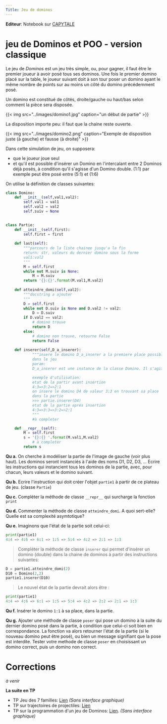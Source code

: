 ```yaml
---
Title: Jeu de dominos
---
```


**Editeur**: Notebook sur [CAPYTALE](https://capytale2.ac-paris.fr/web/c/e3a0-4866533)

# jeu de Dominos et POO - version classique
Le jeu de *Dominos* est un jeu très simple, ou, pour gagner, il faut être le premier joueur à avoir posé tous ses dominos.
Une fois le premier domino placé sur la table, le joueur suivant doit à son tour poser un domino ayant le même nombre de points sur au moins un côté du domino précédemment posé.

Un domino est constitué de côtés, droite/gauche ou haut/bas selon comment la pièce sera disposée.



{{< img src="../images/domino1.jpg" caption="un début de partie" >}}

La disposition importe peu: il faut que la chaine reste ouverte.



{{< img src="../images/domino2.png" caption="Exemple de disposition juste (à gauche) et fausse (à droite)" >}}

Dans cette simulation de jeu, on supposera: 

* que le joueur joue seul
* et qu'il est possible d'insérer un Domino en l'intercalant entre 2 Dominos déjà posés, à condition qu'il s'agisse d'un Domino double. (1:1) par exemple peut être posé entre (5:1) et (1:6)

On utilise la définition de classes suivantes:

```python
class Domino:
    def __init__(self,val1,val2):
        self.val1 = val1
        self.val2 = val2
        self.suiv = None

    
class Partie:
    def __init__(self,first):
        self.first = first
        
    def last(self):
        """parcours de la liste chainee jusqu'a la fin
        return: str, valeurs du dernier domino sous la forme
        val1:val2
        """
        M = self.first
        while not M.suiv is None:
            M = M.suiv
        return '{}:{}'.format(M.val1,M.val2)
        
    def atteindre_domi(self,val2):
    	"""docstring a ajouter
    	"""
        D = self.first
        while not D.suiv is None and D.val2 != val2:
            D = D.suiv
        if D.val2 == val2:
            # domino trouve
            return D
        else:
            # domino non trouve, retourne False
            return False   
            
    def inserer(self,D_a_inserer):
    		"""insere le domino D_a_inserer a la premiere place possible
            dans le jeu
            param:
            D_a_inserer est une instance de la classe Domino. Il s'agit d'un domino double: D_a_inserer.val1 == D_a_inserer.val2

            exemple d'utilisation:
            etat de la partir avant insertion
            4:3=>3:2=>2:1
            on insere le domino D4 de valeur 3:3 en trouvant sa place
            dans la partie
            >>> partie.inserer(D4)
            etat de la partie apres insertion
            4:3=>3:3=>3:2=>2:1
            """
            #à completer

    def __repr__(self):
        M = self.first
        s = '{}:{} '.format(M.val1,M.val2)
			# à completer
        return s
```

**Qu a.** On cherche à modéliser la partie de l'image de gauche (voir plus haut).
Les dominos seront instanciés à l'aide des noms D1, D2, D3, ... Ecrire les instructions qui instancient tous les dominos de la partie, avec, pour chacun, leurs valeurs et le domino suivant.

**Qu b.** Ecrire l'instruction qui doit créer l'objet `partie1` à partir de ce plateau de jeu. (classe `Partie`)

**Qu c.** Compléter la méthode de classe `__repr__` qui surcharge la fonction `print`

**Qu d.** Commenter la méthode de classe `atteindre_domi`. A quoi sert-elle? Quelle est sa complexité asymtotique?

**Qu e.** Imaginons que l'état de la partie soit celui-ci:

```python
print(partie1)
4:4 => 4:6 => 6:1 => 1:5 => 5:4 => 4:2 => 2:1 => 1:3 
```

> Compléter la méthode de classe `inserer` qui permet d'insérer un domino (double) dans la chaine de dominos à partir des instructions suivantes:

```python
D = partie1.atteindre_domi(2)
D10 = Domino(2,2)
partie1.inserer(D10)
```

> Le nouvel état de la partie devrait alors être :

```python
print(partie1)
4:4 => 4:6 => 6:1 => 1:5 => 5:4 => 4:2 => 2:2 => 2:1 => 1:3 
```

**Qu f.** Insérer le domino `1:1` à sa place, dans la partie.

**Qu g.** Ajouter une méthode de classe `poser` qui pose un domino à la suite du dernier domino posé dans la partie, à condition que celui-ci soit bien en correspondance. La fonction va alors retourner l'état de la partie (si le nouveau domino peut être posé), ou bien un message signifiant que la pose est interdite. Tester votre methode de classe `poser` en choisissant un domino correct, puis un domino non correct.

# Corrections
*à venir*
<!--
## Jeu de dominos *classique*

```python
class Domino:
    def __init__(self,val1,val2):
        self.val1 = val1
        self.val2 = val2
        self.suiv = None

    
class Partie:
    def __init__(self,first):
        self.first = first
        
    def last(self):
        """parcours de la liste chainee jusqu'a la fin
        return: str, valeurs du dernier domino sous la forme
        val1:val2
        """
        M = self.first
        while not M.suiv is None:
            M = M.suiv
        return '{}:{}'.format(M.val1,M.val2)
        
    def atteindre_domi(self,val2):
        """docstring a ajouter
        """
        D = self.first
        while not D.suiv is None and D.val2 != val2:
            D = D.suiv
        if D.val2 == val2:
            # domino trouve
            return D
        else:
            # domino non trouve, retourne False
            return False   
            
    def inserer(self,D_a_inserer):
            """insere le domino D_a_inserer a la premiere place possible
            dans le jeu
            param:
            D_a_inserer est une instance de la classe Domino. Il s'agit d'un domino double: D_a_inserer.val1 == D_a_inserer.val2

            exemple d'utilisation:
            etat de la partir avant insertion
            4:3=>3:2=>2:1
            on insere le domino D4 de valeur 3:3 en trouvant sa place
            dans la partie
            >>> partie.inserer(D4)
            etat de la partie apres insertion
            4:3=>3:3=>3:2=>2:1
            """
            if self.atteindre_domi(D_a_inserer.val2):
                D = self.atteindre_domi(D_a_inserer.val2)
                D_a_inserer.suiv = D.suiv
                D.suiv = D_a_inserer
                return self.__repr__()
            else:
                return "insertion impossible"

    def poser(self,D_a_poser):
            D = self.first
            while not D.suiv is None:
                D = D.suiv 
            if D.val2 == D_a_poser.val1:
                D.suiv = D_a_poser
                return self.__repr__()
            else:
                return "pose impossible"

    def __repr__(self):
        M = self.first
        s = '{}:{} '.format(M.val1,M.val2)
        while not M.suiv is None:
            M = M.suiv
            s += '=> {}:{} '.format(M.val1,M.val2)
        return s

                
D1 = Domino(4,4)
D2 = Domino(4,6)
D3 = Domino(6,1)
D4 = Domino(1,5)
D5 = Domino(5,4)
D6 = Domino(4,2)
D7 = Domino(2,1)
D8 = Domino(1,3)
D9 = Domino(1,1) # domino double pour insertion
D10 = Domino(3,6) # domino correct pour pose apres D8
D11 = Domino(5,3) # domino incorrect pour pose
D1.suiv = D2
D2.suiv = D3
D3.suiv = D4
D4.suiv = D5
D5.suiv = D6
D6.suiv = D7
D7.suiv = D8
partie1 = Partie(D1)
```

puis les différents tests des méthodes de Partie:

```python
>>> partie1.inserer(D9)
>>> partie1.poser(D10)
>>> partie1.poser(D11)
```
-->

**La suite en TP**

* TP Jeu des 7 familles: [Lien](../page34/) *(Sans interface graphique)*
* TP sur trajectoires de projectiles: [Lien](../page31/) 
* TP sur la programmation d'un jeu de Dominos: [Lien](../page33/). *(Sans interface graphique)*

